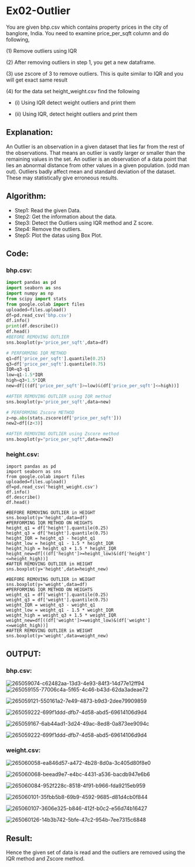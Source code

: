 # Ex02-Outlier
You are given bhp.csv which contains property prices in the city of banglore, India. You need to examine price_per_sqft column and do following,

(1) Remove outliers using IQR

(2) After removing outliers in step 1, you get a new dataframe.  

(3) use zscore of 3 to remove outliers. This is quite similar to IQR and you will get exact same result

(4) for the data set height_weight.csv find the following

  -  (i) Using IQR detect weight outliers and print them

  -  (ii) Using IQR, detect height outliers and print them

## Explanation:
An Outlier is an observation in a given dataset that lies far from the rest of the observations. That means an outlier is vastly larger or smaller than the remaining values in the set. An outlier is an observation of a data point that lies an abnormal distance from other values in a given population. (odd man out). Outliers badly affect mean and standard deviation of the dataset. These may statistically give erroneous results.

## Algorithm:
  - Step1: Read the given Data.
  - Step2: Get the information about the data.
  - Step3: Detect the Outliers using IQR method and Z score.
  - Step4: Remove the outliers.
  - Step5: Plot the datas using Box Plot.

## Code:

### bhp.csv:
```python
import pandas as pd
import seaborn as sns
import numpy as np
from scipy import stats
from google.colab import files
uploaded=files.upload()
df=pd.read_csv('bhp.csv')
df.info()
print(df.describe())
df.head()
#BEFORE REMOVING OUTLIER
sns.boxplot(y='price_per_sqft',data=df)

# PERFORMING IQR METHOD
q1=df['price_per_sqft'].quantile(0.25)
q3=df['price_per_sqft'].quantile(0.75)
IQR=q3-q1
low=q1-1.5*IQR
high=q3+1.5*IQR
new=df[((df['price_per_sqft']>=low)&(df['price_per_sqft']<=high))]

#AFTER REMOVING OUTLIER using IQR method
sns.boxplot(y='price_per_sqft',data=new)

# PERFORMING Zscore METHOD
z=np.abs(stats.zscore(df['price_per_sqft']))
new2=df[(z<3)]

#AFTER REMOVING OUTLIER using Zscore method
sns.boxplot(y="price_per_sqft",data=new2)
```

### height.csv:
```
import pandas as pd
import seaborn as sns
from google.colab import files
uploaded=files.upload()
df=pd.read_csv('height_weight.csv')
df.info()
df.describe()
df.head()

#BEFORE REMOVING OUTLIER in HEIGHT
sns.boxplot(y='height',data=df)
#PERFORMING IQR METHOD ON HEIGHTS
height_q1 = df['height'].quantile(0.25)
height_q3 = df['height'].quantile(0.75)
height_IQR = height_q3 - height_q1
height_low = height_q1 - 1.5 * height_IQR
height_high = height_q3 + 1.5 * height_IQR
height_new=df[((df['height']>=height_low)&(df['height']<=height_high))]
#AFTER REMOVING OUTLIER in HEIGHT
sns.boxplot(y='height',data=height_new)

#BEFORE REMOVING OUTLIER in WEIGHT
sns.boxplot(y='weight',data=df)
#PERFORMING IQR METHOD ON HEIGHTS
weight_q1 = df['weight'].quantile(0.25)
weight_q3 = df['weight'].quantile(0.75)
weight_IQR = weight_q3 - weight_q1
weight_low = weight_q1 - 1.5 * weight_IQR
weight_high = weight_q3 + 1.5 * weight_IQR
weight_new=df[((df['weight']>=weight_low)&(df['weight']<=weight_high))]
#AFTER REMOVING OUTLIER in WEIGHT
sns.boxplot(y='weight',data=weight_new)
```

## OUTPUT:

### bhp.csv:
![265059074-c62482aa-13d3-4e93-84f3-14d77e12ff94](https://github.com/Janarthanan2/Datascience---Ex-02/assets/119393515/585873b7-db35-4292-85a5-f07438a9ba22) ![265059155-77006c4a-5f65-4c46-b43d-62da3adeae72](https://github.com/Janarthanan2/Datascience---Ex-02/assets/119393515/2dc8e259-103a-4505-badb-60a8c12bea30)



![265059121-550161a2-7e49-4873-b9d3-2dee79909859](https://github.com/Janarthanan2/Datascience---Ex-02/assets/119393515/10a13109-52df-4994-81cd-5578693c5815)

![265059222-699f1ddd-dfb7-4d58-abd5-69614106d9d4](https://github.com/Janarthanan2/Datascience---Ex-02/assets/119393515/a7d5a2e3-cf7a-43ce-b410-1b6ca63bd3ea)

![265059167-6ab44ad1-3d24-49ac-8ed8-0a873ee9094c](https://github.com/Janarthanan2/Datascience---Ex-02/assets/119393515/07dc71b4-b403-4474-9868-acdf1605e79f)

![265059222-699f1ddd-dfb7-4d58-abd5-69614106d9d4](https://github.com/Janarthanan2/Datascience---Ex-02/assets/119393515/ce860c5c-aae1-4485-9805-f9df899b5a5d)

### weight.csv:

![265060058-ea846d57-a472-4b28-8d0a-3c405d80f8e0](https://github.com/Janarthanan2/Datascience---Ex-02/assets/119393515/4ddd9143-6bf7-4317-95cc-170bdce40c70)

![265060068-beead9e7-e4bc-4431-a536-bacdb947e6b6](https://github.com/Janarthanan2/Datascience---Ex-02/assets/119393515/b145fbd0-ac54-4a88-a8be-c0aa9a14ca6b)

![265060084-952f228c-8518-4f91-b966-fda9215eb959](https://github.com/Janarthanan2/Datascience---Ex-02/assets/119393515/693dc956-3fe6-4bf7-8b6b-27fa78b01694)

![265060101-35fbb5b8-69b9-4592-9685-d81d4cb0f844](https://github.com/Janarthanan2/Datascience---Ex-02/assets/119393515/39063522-4c11-424c-be51-f07a380abdfb)

![265060107-3606e325-b846-412f-b0c2-e56d74b16427](https://github.com/Janarthanan2/Datascience---Ex-02/assets/119393515/7ea733c7-c2a8-4f9c-9187-f76483e09303)

![265060126-14b3b742-5bfe-47c2-954b-7ee7315c6848](https://github.com/Janarthanan2/Datascience---Ex-02/assets/119393515/1d3c099a-339e-492a-b9cb-09e5851809f3)

## Result:
Hence the given set of data is read and the outliers are removed using the IQR method and Zscore method.





